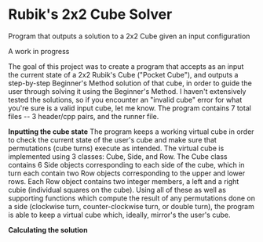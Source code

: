 # Rubik's 2x2 Cube Solver
Program that outputs a solution to a 2x2 Cube given an input configuration

A work in progress

The goal of this project was to create a program that accepts as an input the current state of a 2x2 Rubik's Cube ("Pocket Cube"), and outputs a step-by-step Beginner's Method solution of that cube, in order to guide the user through solving it using the Beginner's Method. I haven't extensively tested the solutions, so if you encounter an "invalid cube" error for what you're sure is a valid input cube, let me know. The program contains 7 total files -- 3 header/cpp pairs, and the runner file.

**Inputting the cube state**
The program keeps a working virtual cube in order to check the current state of the user's cube and make sure that permutations (cube turns) execute as intended. The virtual cube is implemented using 3 classes: Cube, Side, and Row. The Cube class contains 6 Side objects corresponding to each side of the cube, which in turn each contain two Row objects corresponding to the upper and lower rows. Each Row object contains two integer members, a left and a right cubie (individual squares on the cube). Using all of these as well as supporting functions which compute the result of any permutations done on a side (clockwise turn, counter-clockwise turn, or double turn), the program is able to keep a virtual cube which, ideally, mirror's the user's cube.

**Calculating the solution**
